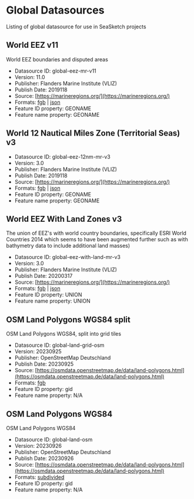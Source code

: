 
# Global Datasources

Listing of global datasource for use in SeaSketch projects


## World EEZ v11

World EEZ boundaries and disputed areas
- Datasource ID: global-eez-mr-v11
- Version: 11.0
- Publisher: Flanders Marine Institute (VLIZ)
- Publish Date: 2019118
- Source: [https://marineregions.org/](https://marineregions.org/)
- Formats: [fgb](https://gp-global-datasources-datasets.s3.us-west-1.amazonaws.com/global-eez-mr-v11.fgb) | [json](https://gp-global-datasources-datasets.s3.us-west-1.amazonaws.com/global-eez-mr-v11.json)
- Feature ID property: GEONAME
- Feature name property: GEONAME

## World 12 Nautical Miles Zone (Territorial Seas) v3


- Datasource ID: global-eez-12nm-mr-v3
- Version: 3.0
- Publisher: Flanders Marine Institute (VLIZ)
- Publish Date: 2019118
- Source: [https://marineregions.org/](https://marineregions.org/)
- Formats: [fgb](https://gp-global-datasources-datasets.s3.us-west-1.amazonaws.com/global-eez-12nm-mr-v3.fgb) | [json](https://gp-global-datasources-datasets.s3.us-west-1.amazonaws.com/global-eez-12nm-mr-v3.json)
- Feature ID property: GEONAME
- Feature name property: GEONAME

## World EEZ With Land Zones v3

The union of EEZ's with world country boundaries, specifically ESRI World Countries 2014 which seems to have been augmented further such as with bathymetry data to include additional land masses)
- Datasource ID: global-eez-with-land-mr-v3
- Version: 3.0
- Publisher: Flanders Marine Institute (VLIZ)
- Publish Date: 20200317
- Source: [https://marineregions.org/](https://marineregions.org/)
- Formats: [fgb](https://gp-global-datasources-datasets.s3.us-west-1.amazonaws.com/global-eez-with-land-mr-v3.fgb) | [json](https://gp-global-datasources-datasets.s3.us-west-1.amazonaws.com/global-eez-with-land-mr-v3.json)
- Feature ID property: UNION
- Feature name property: UNION

## OSM Land Polygons WGS84 split

OSM Land Polygons WGS84, split into grid tiles
- Datasource ID: global-land-grid-osm
- Version: 20230925
- Publisher: OpenStreetMap Deutschland
- Publish Date: 20230925
- Source: [https://osmdata.openstreetmap.de/data/land-polygons.html](https://osmdata.openstreetmap.de/data/land-polygons.html)
- Formats: [fgb](https://gp-global-datasources-datasets.s3.us-west-1.amazonaws.com/global-land-grid-osm.fgb)
- Feature ID property: gid
- Feature name property: N/A

## OSM Land Polygons WGS84

OSM Land Polygons WGS84
- Datasource ID: global-land-osm
- Version: 20230926
- Publisher: OpenStreetMap Deutschland
- Publish Date: 20230926
- Source: [https://osmdata.openstreetmap.de/data/land-polygons.html](https://osmdata.openstreetmap.de/data/land-polygons.html)
- Formats: [subdivided](https://d13jpx95dhfvtv.cloudfront.net)
- Feature ID property: gid
- Feature name property: N/A
